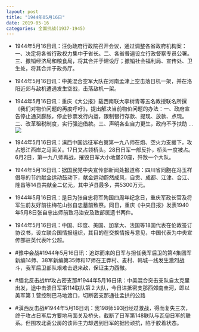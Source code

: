 ```yaml
---
layout: post
title: "1944年05月16日"
date: 2019-05-16
categories: 全面抗战(1937-1945)
---
```


<meta name="referrer" content="no-referrer" />

- 1944年5月16日讯：汪伪政府行政院召开会议，通过调整各省政府机构案：一、决定将各省行政权力集中于省长。二、各省普遍设立行政督察专员公署。三、撤销经济局和粮食局，将其合并于建设厅；撤销社会福利局、宣传处、卫生处，将其合并于政务厅。 

- 1944年5月16日讯：中美混合空军大队在河南孟津上空击落日机一架，并在洛阳近郊与敌机遭遇发生空战，击落敌机一架。 

- 1944年5月16日讯：重庆《大公报》载西南联大李树青等五名教授联名所撰《我们对物价问题的再度呼吁》，提出解决当前物价问题的办法：一、政府宣告停止通货膨胀，停止钞票发行内运，限制银行存款、提现、放款、点现。二、改革租税制度，实行强迫借款。三、声明各业自力更生，政府不予扶助 ... <br/><img src="https://wx1.sinaimg.cn/large/aca367d8ly1g33erhf3tdj20c80bx74e.jpg" />

- 1944年5月16日讯：滇西中国远征军右翼第一九八师在炮、空火力支援下，攻占怒江西岸之马面关。17日又占领桥头。28日日军一部反扑，桥头一度被占。6月2日，第一九八师再战，摧毁日军大小地堡20座，歼敌一个大队。 

- 1944年5月16日讯：据国民党中央宣传部新闻处报道称：四川省同胞在冯玉祥倡导的节约献金运动鼓动下，献金运动蔚然成风，自贡、成都、江津、合江、隆昌等14县共献金二亿元，其中泸县最多，共5300万元。 

- 1944年5月16日讯：是日为张自忠将军殉国四周年纪念日，重庆军政长官及将军生前友好前往梅花山张自忠墓前致祭。同日，重庆《中央日报》发表1940年5月8日张自忠出师前致冯治安及致部属遗书两件。 

- 1944年5月16日讯：中国、印度、美国、加拿大、法国等18国代表在伦敦签订协议书，设立联合国情报组织，其目的在交换情报与意见，中国代表为中央宣传部驻英代表叶公超。 

- #豫中会战#1944年5月16日讯：追踪而来的日军与担任我军后卫的第4集团军新编14师、38军新编第35师和17师在王莽村、麦村、韩城一线发生激烈战斗，我军后卫部队艰难击退来敌，保证主力西撤。 

- #缅北反击战##攻占密支那#1944年5月16日讯：中美混合突击支队自太克里出发，途中击溃日军第114联队第２大队，今日进抵密支那西郊南圭河，即以美军第１营控制巴马地渡口，切断密支那通往孟拱的公路 

- #滇西反击战#1944年5月16日讯：我198师593团经过激战，得而复失三次，终于攻占日军后方要地马面关及桥头，截断了日军第148联队与瓦甸日军的联系。但围攻北斋公房的该师主力却遇到日军的据险顽抗，陷于胶着状态。 

